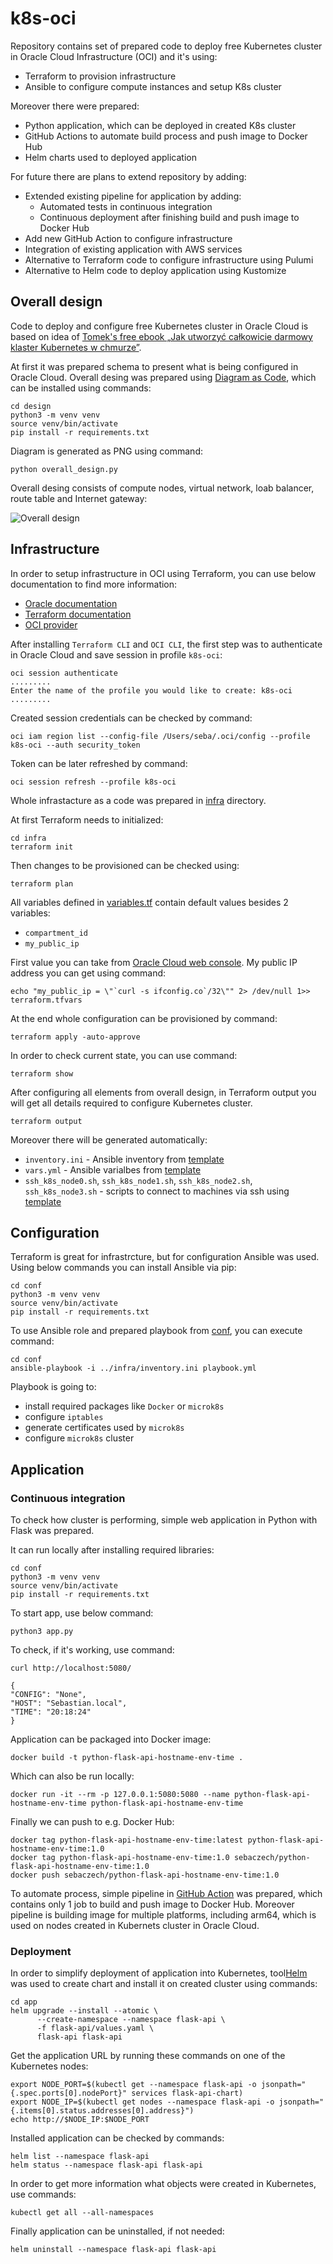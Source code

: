 # k8s-oci

Repository contains set of prepared code to deploy free Kubernetes cluster in Oracle Cloud Infrastructure (OCI) and it's using:
* Terraform to provision infrastructure
* Ansible to configure compute instances and setup K8s cluster

Moreover there were prepared:
* Python application, which can be deployed in created K8s cluster
* GitHub Actions to automate build process and push image to Docker Hub
* Helm charts used to deployed application

For future there are plans to extend repository by adding:
* Extended existing pipeline for application by adding:
  * Automated tests in continuous integration
  * Continuous deployment after finishing build and push image to Docker Hub
* Add new GitHub Action to configure infrastructure
* Integration of existing application with AWS services
* Alternative to Terraform code to configure infrastructure using Pulumi
* Alternative to Helm code to deploy application using Kustomize

## Overall design

Code to deploy and configure free Kubernetes cluster in Oracle Cloud is based on idea of [Tomek's free ebook „Jak utworzyć całkowicie darmowy klaster Kubernetes w chmurze”](https://cloudowski.com/e-book-jak-utworzyc-calkowicie-darmowy-klaster-kubernetes-w-chmurze).

At first it was prepared schema to present what is being configured in Oracle Cloud. Overall desing was prepared using [Diagram as Code](https://diagrams.mingrammer.com/), which can be installed using commands:

```
cd design
python3 -m venv venv
source venv/bin/activate
pip install -r requirements.txt
```

Diagram is generated as PNG using command:

```
python overall_design.py
```

Overall desing consists of compute nodes, virtual network, loab balancer, route table and Internet gateway:

![Overall design](design/overall_design.png)

## Infrastructure

In order to setup infrastructure in OCI using Terraform, you can use below documentation to find more information:
* [Oracle documentation](https://docs.oracle.com/en-us/iaas/developer-tutorials/tutorials/tf-simple-infrastructure/01-summary.htm)
* [Terraform documentation](https://learn.hashicorp.com/collections/terraform/oci-get-started)
* [OCI provider](https://registry.terraform.io/providers/oracle/oci/latest)

After installing ``Terraform CLI`` and ``OCI CLI``, the first step was to authenticate in Oracle Cloud and save session in profile ``k8s-oci``:

```shell
oci session authenticate
.........
Enter the name of the profile you would like to create: k8s-oci
.........
```

Created session credentials can be checked by command:

```shell
oci iam region list --config-file /Users/seba/.oci/config --profile k8s-oci --auth security_token
```

Token can be later refreshed by command:

```shell
oci session refresh --profile k8s-oci
```

Whole infrastacture as a code was prepared in [infra](infra) directory.

At first Terraform needs to initialized:

```shell
cd infra
terraform init
```

Then changes to be provisioned can be checked using:

```
terraform plan
```

All variables defined in [variables.tf](infra/variables.tf) contain default values besides 2 variables:
- ``compartment_id``
- ``my_public_ip``

First value you can take from [Oracle Cloud web console](https://cloud.oracle.com/identity/compartments).
My public IP address you can get using command:

```
echo "my_public_ip = \"`curl -s ifconfig.co`/32\"" 2> /dev/null 1>> terraform.tfvars
```

At the end whole configuration can be provisioned by command:

```
terraform apply -auto-approve
```

In order to check current state, you can use command:

```
terraform show
```

After configuring all elements from overall design, in Terraform output you will get all details required to configure Kubernetes cluster.

```
terraform output
```

Moreover there will be generated automatically:
- ``inventory.ini`` - Ansible inventory from [template](infra/inventory.tmpl)
- ``vars.yml`` - Ansible varialbes from [template](infra/vars.tmpl)
- ``ssh_k8s_node0.sh``, ``ssh_k8s_node1.sh``, ``ssh_k8s_node2.sh``, ``ssh_k8s_node3.sh`` - scripts to connect to machines via ssh using [template](infra/ssh.tmpl)

## Configuration

Terraform is great for infrastrcture, but for configuration Ansible was used. Using below commands you can install Ansible via pip:

```
cd conf
python3 -m venv venv
source venv/bin/activate
pip install -r requirements.txt
```

To use Ansible role and prepared playbook from [conf](conf), you can execute command:

```
cd conf
ansible-playbook -i ../infra/inventory.ini playbook.yml
```

Playbook is going to:
- install required packages like ``Docker`` or ``microk8s``
- configure ``iptables``
- generate certificates used by ``microk8s``
- configure ``microk8s`` cluster

## Application

### Continuous integration

To check how cluster is performing, simple web application in Python with Flask was prepared.

It can run locally after installing required libraries:

```
cd conf
python3 -m venv venv
source venv/bin/activate
pip install -r requirements.txt
```

To start app, use below command:

```
python3 app.py
```

To check, if it's working, use command:

```
curl http://localhost:5080/

{
"CONFIG": "None",
"HOST": "Sebastian.local",
"TIME": "20:18:24"
}
```

Application can be packaged into Docker image:

```
docker build -t python-flask-api-hostname-env-time .
```

Which can also be run locally:

```
docker run -it --rm -p 127.0.0.1:5080:5080 --name python-flask-api-hostname-env-time python-flask-api-hostname-env-time
```

Finally we can push to e.g. Docker Hub:

```
docker tag python-flask-api-hostname-env-time:latest python-flask-api-hostname-env-time:1.0
docker tag python-flask-api-hostname-env-time:1.0 sebaczech/python-flask-api-hostname-env-time:1.0
docker push sebaczech/python-flask-api-hostname-env-time:1.0
```

To automate process, simple pipeline in [GitHub Action](.github/workflows/ci-app.yml) was prepared, which contains only 1 job to build and push image to Docker Hub. Moreover pipeline is building image for multiple platforms, including arm64, which is used on nodes created in Kubernets cluster in Oracle Cloud.

### Deployment

In order to simplify deployment of application into Kubernetes, tool[Helm](https://helm.sh/docs/intro/quickstart/) was used to create chart and install it on created cluster using commands:

```
cd app
helm upgrade --install --atomic \
      --create-namespace --namespace flask-api \
      -f flask-api/values.yaml \
      flask-api flask-api
```

Get the application URL by running these commands on one of the Kubernetes nodes:

```
export NODE_PORT=$(kubectl get --namespace flask-api -o jsonpath="{.spec.ports[0].nodePort}" services flask-api-chart)
export NODE_IP=$(kubectl get nodes --namespace flask-api -o jsonpath="{.items[0].status.addresses[0].address}")
echo http://$NODE_IP:$NODE_PORT
```

Installed application can be checked by commands:

```
helm list --namespace flask-api
helm status --namespace flask-api flask-api
```

In order to get more information what objects were created in Kubernetes, use commands:

```
kubectl get all --all-namespaces
```

Finally application can be uninstalled, if not needed:

```
helm uninstall --namespace flask-api flask-api
```
